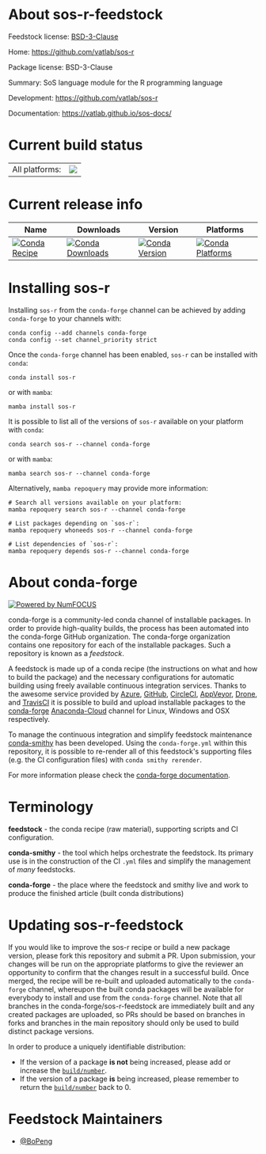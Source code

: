 About sos-r-feedstock
=====================

Feedstock license: [BSD-3-Clause](https://github.com/conda-forge/sos-r-feedstock/blob/main/LICENSE.txt)

Home: https://github.com/vatlab/sos-r

Package license: BSD-3-Clause

Summary: SoS language module for the R programming language

Development: https://github.com/vatlab/sos-r

Documentation: https://vatlab.github.io/sos-docs/

Current build status
====================


<table><tr><td>All platforms:</td>
    <td>
      <a href="https://dev.azure.com/conda-forge/feedstock-builds/_build/latest?definitionId=7711&branchName=main">
        <img src="https://dev.azure.com/conda-forge/feedstock-builds/_apis/build/status/sos-r-feedstock?branchName=main">
      </a>
    </td>
  </tr>
</table>

Current release info
====================

| Name | Downloads | Version | Platforms |
| --- | --- | --- | --- |
| [![Conda Recipe](https://img.shields.io/badge/recipe-sos--r-green.svg)](https://anaconda.org/conda-forge/sos-r) | [![Conda Downloads](https://img.shields.io/conda/dn/conda-forge/sos-r.svg)](https://anaconda.org/conda-forge/sos-r) | [![Conda Version](https://img.shields.io/conda/vn/conda-forge/sos-r.svg)](https://anaconda.org/conda-forge/sos-r) | [![Conda Platforms](https://img.shields.io/conda/pn/conda-forge/sos-r.svg)](https://anaconda.org/conda-forge/sos-r) |

Installing sos-r
================

Installing `sos-r` from the `conda-forge` channel can be achieved by adding `conda-forge` to your channels with:

```
conda config --add channels conda-forge
conda config --set channel_priority strict
```

Once the `conda-forge` channel has been enabled, `sos-r` can be installed with `conda`:

```
conda install sos-r
```

or with `mamba`:

```
mamba install sos-r
```

It is possible to list all of the versions of `sos-r` available on your platform with `conda`:

```
conda search sos-r --channel conda-forge
```

or with `mamba`:

```
mamba search sos-r --channel conda-forge
```

Alternatively, `mamba repoquery` may provide more information:

```
# Search all versions available on your platform:
mamba repoquery search sos-r --channel conda-forge

# List packages depending on `sos-r`:
mamba repoquery whoneeds sos-r --channel conda-forge

# List dependencies of `sos-r`:
mamba repoquery depends sos-r --channel conda-forge
```


About conda-forge
=================

[![Powered by
NumFOCUS](https://img.shields.io/badge/powered%20by-NumFOCUS-orange.svg?style=flat&colorA=E1523D&colorB=007D8A)](https://numfocus.org)

conda-forge is a community-led conda channel of installable packages.
In order to provide high-quality builds, the process has been automated into the
conda-forge GitHub organization. The conda-forge organization contains one repository
for each of the installable packages. Such a repository is known as a *feedstock*.

A feedstock is made up of a conda recipe (the instructions on what and how to build
the package) and the necessary configurations for automatic building using freely
available continuous integration services. Thanks to the awesome service provided by
[Azure](https://azure.microsoft.com/en-us/services/devops/), [GitHub](https://github.com/),
[CircleCI](https://circleci.com/), [AppVeyor](https://www.appveyor.com/),
[Drone](https://cloud.drone.io/welcome), and [TravisCI](https://travis-ci.com/)
it is possible to build and upload installable packages to the
[conda-forge](https://anaconda.org/conda-forge) [Anaconda-Cloud](https://anaconda.org/)
channel for Linux, Windows and OSX respectively.

To manage the continuous integration and simplify feedstock maintenance
[conda-smithy](https://github.com/conda-forge/conda-smithy) has been developed.
Using the ``conda-forge.yml`` within this repository, it is possible to re-render all of
this feedstock's supporting files (e.g. the CI configuration files) with ``conda smithy rerender``.

For more information please check the [conda-forge documentation](https://conda-forge.org/docs/).

Terminology
===========

**feedstock** - the conda recipe (raw material), supporting scripts and CI configuration.

**conda-smithy** - the tool which helps orchestrate the feedstock.
                   Its primary use is in the construction of the CI ``.yml`` files
                   and simplify the management of *many* feedstocks.

**conda-forge** - the place where the feedstock and smithy live and work to
                  produce the finished article (built conda distributions)


Updating sos-r-feedstock
========================

If you would like to improve the sos-r recipe or build a new
package version, please fork this repository and submit a PR. Upon submission,
your changes will be run on the appropriate platforms to give the reviewer an
opportunity to confirm that the changes result in a successful build. Once
merged, the recipe will be re-built and uploaded automatically to the
`conda-forge` channel, whereupon the built conda packages will be available for
everybody to install and use from the `conda-forge` channel.
Note that all branches in the conda-forge/sos-r-feedstock are
immediately built and any created packages are uploaded, so PRs should be based
on branches in forks and branches in the main repository should only be used to
build distinct package versions.

In order to produce a uniquely identifiable distribution:
 * If the version of a package **is not** being increased, please add or increase
   the [``build/number``](https://docs.conda.io/projects/conda-build/en/latest/resources/define-metadata.html#build-number-and-string).
 * If the version of a package **is** being increased, please remember to return
   the [``build/number``](https://docs.conda.io/projects/conda-build/en/latest/resources/define-metadata.html#build-number-and-string)
   back to 0.

Feedstock Maintainers
=====================

* [@BoPeng](https://github.com/BoPeng/)

